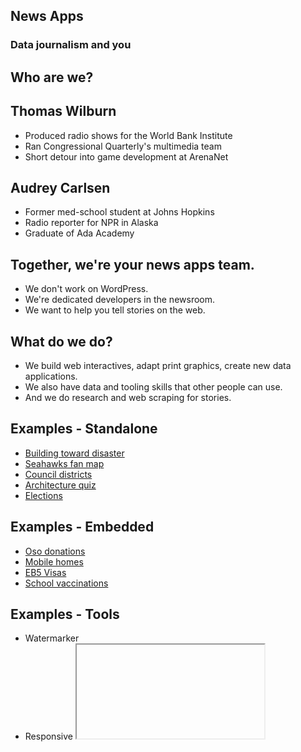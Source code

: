 <div class="reveal">
<div class="slides">

<section>

## News Apps

### Data journalism and you

</section>

<section>

## Who are we?

</section>

<section>

## Thomas Wilburn

* Produced radio shows for the World Bank Institute
* Ran Congressional Quarterly's multimedia team
* Short detour into game development at ArenaNet

</section>

<section>

## Audrey Carlsen

* Former med-school student at Johns Hopkins
* Radio reporter for NPR in Alaska
* Graduate of Ada Academy

</section>

<section>

## Together, we're your news apps team.

* We don't work on WordPress.
* We're dedicated developers in the newsroom.
* We want to help you tell stories on the web.

</section>

<section>

## What do we do?

* We build web interactives, adapt print graphics, create new data applications.
* We also have data and tooling skills that other people can use.
* And we do research and web scraping for stories.

</section>

<section>

## Examples - Standalone

* [Building toward disaster](http://projects.seattletimes.com/2014/building-toward-disaster/)
* [Seahawks fan map](http://projects.seattletimes.com/2014/hawks-fan-map/)
* [Council districts](http://projects.seattletimes.com/2015/council-district-map/)
* [Architecture quiz](http://projects.seattletimes.com/2015/seattle-architecture-quiz/)
* [Elections](http://projects.seattletimes.com/2014/elections/)

</section>

<section>

## Examples - Embedded

* [Oso donations]()
* [Mobile homes]()
* [EB5 Visas]()
* [School vaccinations]()

</section>

<section>

## Examples - Tools

* Watermarker
* Responsive <iframe>
* Leaflet maps
* Sortable tables

</section>

<section>

</section>

</div>
</div>
